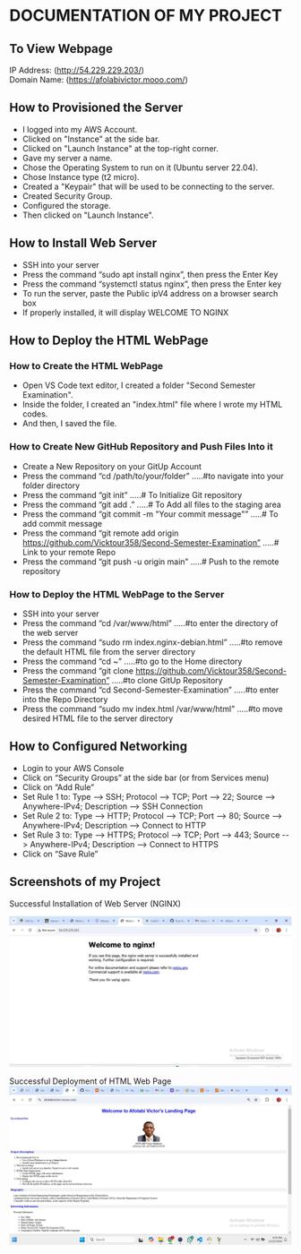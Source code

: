 # DOCUMENTATION OF MY PROJECT
 
## To View Webpage
IP Address: (http://54.229.229.203/)  
Domain Name: (https://afolabivictor.mooo.com/)

## How to Provisioned the Server
* I logged into my AWS Account.
* Clicked on "Instance" at the side bar.  
* Clicked on "Launch Instance" at the top-right corner.  
* Gave my server a name.  
* Chose the Operating System to run on it (Ubuntu server 22.04).
* Chose Instance type (t2 micro).
* Created a "Keypair" that will be used to be connecting to the server.  
* Created Security Group. 
* Configured the storage.
* Then clicked on "Launch Instance".

## How to Install Web Server
* SSH into your server  
* Press the command “sudo apt install nginx”, then press the Enter Key  
* Press the command “systemctl status nginx”, then press the Enter key  
* To run the server, paste the Public ipV4 address on a browser search box  
* If properly installed, it will display WELCOME TO NGINX

## How to Deploy the HTML WebPage
### How to Create the HTML WebPage
* Open VS Code text editor, I created a folder "Second Semester Examination".
* Inside the folder, I created an "index.html" file where I wrote my HTML codes.
* And then, I saved the file.
### How to Create New GitHub Repository and Push Files Into it
* Create a New Repository on your GitUp Account  
* Press the command “cd /path/to/your/folder”     .....#to navigate into your folder directory  
* Press the command “git init”     .....# To Initialize Git repository  
* Press the command “git add .”     .....# To Add all files to the staging area  
* Press the command “git commit -m "Your commit message"”     .....# To add commit message  
* Press the command “git remote add origin https://github.com/Vicktour358/Second-Semester-Examination”     .....# Link to your remote Repo  
* Press the command “git push -u origin main”     .....# Push to the remote repository  
### How to Deploy the HTML WebPage to the Server
* SSH into your server  
* Press the command “cd /var/www/html”     .....#to enter the directory of the web server  
* Press the command “sudo rm index.nginx-debian.html”     .....#to remove the default HTML file from the server directory  
* Press the command “cd ~”     .....#to go to the Home directory  
* Press the command “git clone https://github.com/Vicktour358/Second-Semester-Examination”     .....#to clone GitUp Repository  
* Press the command “cd Second-Semester-Examination”     .....#to enter into the Repo Directory  
* Press the command “sudo mv index.html /var/www/html”     .....#to move desired HTML file to the server directory  

## How to Configured Networking
* Login to your AWS Console  
* Click on “Security Groups” at the side bar (or from Services menu)  
* Click on “Add Rule”  
* Set Rule 1 to: Type --> SSH; Protocol --> TCP; Port --> 22; Source --> Anywhere-IPv4; Description --> SSH Connection  
* Set Rule 2 to: Type --> HTTP; Protocol --> TCP; Port --> 80; Source --> Anywhere-IPv4; Description --> Connect to HTTP  
* Set Rule 3 to: Type --> HTTPS; Protocol --> TCP; Port --> 443; Source --> Anywhere-IPv4; Description --> Connect to HTTPS  
* Click on “Save Rule” 

## Screenshots of my Project
Successful Installation of Web Server (NGINX)
![Installation of Web Server (NGINX)](Screenshots/Nginx.JPG "Successful Installation of Web Server (NGINX)")

Successful Deployment of HTML Web Page
![Loading of Deployed HTML Web Page](Screenshots/Webpage.JPG "Successful Deployment of HTML Web Page")

